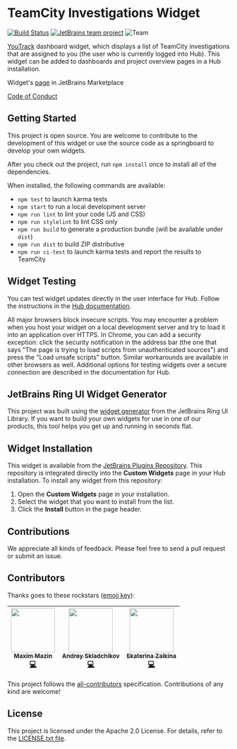 # TeamCity Investigations Widget
[![Build Status][ci-img]][ci-bt] [![JetBrains team project](http://jb.gg/badges/team.svg)](https://confluence.jetbrains.com/display/ALL/JetBrains+on+GitHub)
![Team](https://jb.gg/badges/team-plastic.svg)

[YouTrack](https://www.jetbrains.com/youtrack/) dashboard widget, which displays a list of TeamCity investigations that are assigned to you (the user who is currently logged into Hub). This widget can be added to dashboards and project overview pages in a Hub installation.

Widget's [page](https://plugins.jetbrains.com/plugin/11071-investigations) in JetBrains Marketplace

[Code of Conduct](https://github.com/JetBrains?#code-of-conduct)


## Getting Started
This project is open source. You are welcome to contribute to the development of this widget or use the source code as a springboard to develop your own widgets.

After you check out the project, run `npm install` once to install all of the dependencies.

When installed, the following commands are available:

  - `npm test` to launch karma tests
  - `npm start` to run a local development server
  - `npm run lint` to lint your code (JS and CSS)
  - `npm run stylelint` to lint CSS only
  - `npm run build` to generate a production bundle (will be available under `dist`)
  - `npm run dist` to build ZIP distributive
  - `npm run ci-test` to launch karma tests and report the results to TeamCity
  
## Widget Testing

You can test widget updates directly in the user interface for Hub. Follow the instructions in the [Hub documentation](https://www.jetbrains.com/help/hub/test-custom-widgets.html).

All major browsers block insecure scripts. You may encounter a problem when you host your widget on a local development server and try to load it into an application over HTTPS. 
In Chrome, you can add a security exception: click the security notification in the address bar (the one that says "The page is trying to load scripts from unauthenticated sources") and 
press the "Load unsafe scripts" button. Similar workarounds are available in other browsers as well.
Additional options for testing widgets over a secure connection are described in the documentation for Hub.

## JetBrains Ring UI Widget Generator

This project was built using the [widget generator](https://github.com/JetBrains/ring-ui/tree/master/packages/generator/hub-widget) from the JetBrains Ring UI Library. If you want to build your own widgets for use in one of our products, this tool helps you get up and running in seconds flat.

## Widget Installation

This widget is available from the [JetBrains Plugins Repository](https://plugins.jetbrains.com/). This repository is integrated directly into the **Custom Widgets** page in your Hub installation. To install any widget from this repository:
1. Open the **Custom Widgets** page in your installation.
2. Select the widget that you want to install from the list.
3. Click the **Install** button in the page header.

## Contributions

We appreciate all kinds of feedback. Please feel free to send a pull request or submit an issue.

## Contributors

Thanks goes to these rockstars ([emoji key][emojis]):

| [<img src="https://avatars1.githubusercontent.com/u/92777?v=4" width="100px;"/><br /><sub><b>Maxim Mazin</b></sub>](https://github.com/mazine)<br />[💻](https://github.com/JetBrains/teamcity-investigations-hub-widget/commits?author=mazine "Code") | [<img src="https://avatars2.githubusercontent.com/u/4318513?v=4" width="100px;"/><br /><sub><b>Andrey Skladchikov</b></sub>](https://github.com/huston007)<br />[💻](https://github.com/JetBrains/teamcity-investigations-hub-widget/commits?author=huston007 "Code") | [<img src="https://avatars0.githubusercontent.com/u/2738412?s=400&v=4" width="100px;"/><br /><sub><b>Ekaterina Zaikina</b></sub>](https://github.com/katriyna)<br />[💻](https://github.com/JetBrains/teamcity-investigations-hub-widget/commits?author=katriyna "Code") |
| :---: | :---: | :---: |

This project follows the [all-contributors][all-contributors] specification.
Contributions of any kind are welcome!

## License

This project is licensed under the Apache 2.0 License. For details, refer to the [LICENSE.txt file](https://github.com/JetBrains/hub-project-team-widget/blob/master/LICENSE.txt).

[ci-bt]: https://teamcity.jetbrains.com/viewType.html?buildTypeId=JetBrainsUi_HubWidgets_HubTeamCityInvestigationsWidget
[ci-img]: https://teamcity.jetbrains.com/app/rest/builds/buildType:JetBrainsUi_HubWidgets_HubTeamCityInvestigationsWidget/statusIcon.svg
[emojis]: https://github.com/kentcdodds/all-contributors#emoji-key
[all-contributors]: https://github.com/kentcdodds/all-contributors
